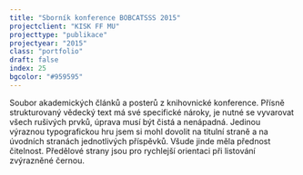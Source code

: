 ```yaml
---
title: "Sborník konference BOBCATSSS 2015"
projectclient: "KISK FF MU"
projecttype: "publikace"
projectyear: "2015"
class: "portfolio"
draft: false
index: 25
bgcolor: "#959595"
---
```



Soubor akademických článků a&nbsp;posterů z&nbsp;knihovnické konference. Přísně strukturovaný vědecký text má své specifické nároky, je nutné se vyvarovat všech rušivých prvků, úprava musí být čistá a&nbsp;nenápadná. Jedinou výraznou typografickou hru jsem si mohl dovolit na titulní straně a&nbsp;na úvodních stranách jednotlivých příspěvků. Všude jinde měla přednost čitelnost. Předělové strany jsou pro rychlejší orientaci při listování zvýrazněné černou.
